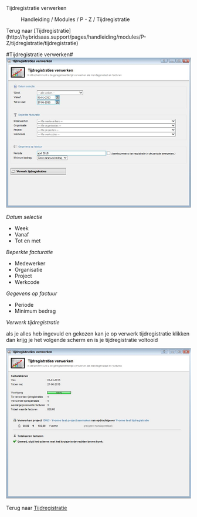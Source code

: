 <properties>
	<page>
		<title>Tijdregistratie verwerken</title>
		<description>Tijdregistratie verwerken</description>
	</page>
	<menu>
		<position>Handleiding / Modules / P - Z / Tijdregistratie</position>
		<title>Tijdregistratie verwerken</title>
	</menu>
</properties>
Terug naar [Tijdregistratie](http://hybridsaas.support/pages/handleiding/modules/P-Z/tijdregistratie/tijdregistratie)

#Tijdregistratie verwerken#
![](images/tijdregistratie-verwerken.JPG)

*Datum selectie*

- Week
- Vanaf
- Tot en met

*Beperkte facturatie*

- Medewerker
- Organisatie
- Project
- Werkcode

*Gegevens op factuur*

- Periode
- Minimum bedrag

*Verwerk tijdregistratie*

als je alles heb ingevuld en gekozen kan je op verwerk tijdregistratie klikken dan krijg je het volgende scherm en is je tijdregistratie voltooid

![](images/tijdregistratie-verwerkt.JPG)

Terug naar [Tijdregistratie](http://hybridsaas.support/pages/handleiding/modules/P-Z/tijdregistratie/tijdregistratie)